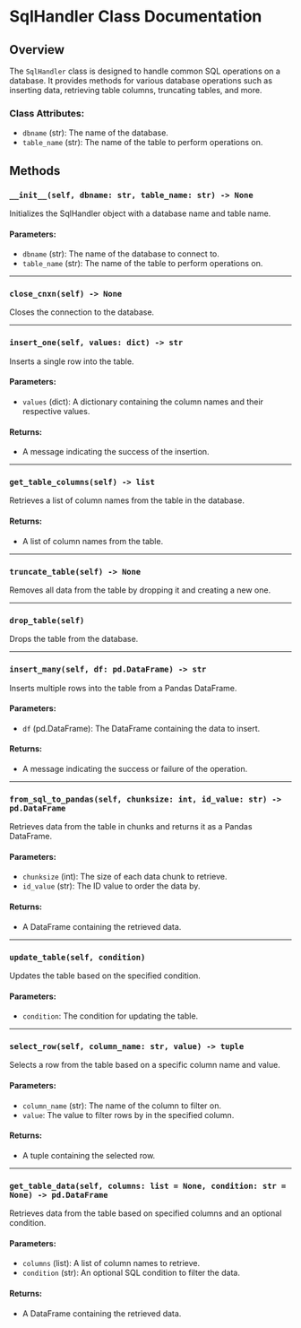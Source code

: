 
# SqlHandler Class Documentation

## Overview
The `SqlHandler` class is designed to handle common SQL operations on a database. It provides methods for various database operations such as inserting data, retrieving table columns, truncating tables, and more.

### Class Attributes:
- `dbname` (str): The name of the database.
- `table_name` (str): The name of the table to perform operations on.

## Methods

### `__init__(self, dbname: str, table_name: str) -> None`
Initializes the SqlHandler object with a database name and table name.

#### Parameters:
- `dbname` (str): The name of the database to connect to.
- `table_name` (str): The name of the table to perform operations on.

---

### `close_cnxn(self) -> None`
Closes the connection to the database.

---

### `insert_one(self, values: dict) -> str`
Inserts a single row into the table.

#### Parameters:
- `values` (dict): A dictionary containing the column names and their respective values.

#### Returns:
- A message indicating the success of the insertion.

---

### `get_table_columns(self) -> list`
Retrieves a list of column names from the table in the database.

#### Returns:
- A list of column names from the table.

---

### `truncate_table(self) -> None`
Removes all data from the table by dropping it and creating a new one.

---

### `drop_table(self)`
Drops the table from the database.

---

### `insert_many(self, df: pd.DataFrame) -> str`
Inserts multiple rows into the table from a Pandas DataFrame.

#### Parameters:
- `df` (pd.DataFrame): The DataFrame containing the data to insert.

#### Returns:
- A message indicating the success or failure of the operation.

---

### `from_sql_to_pandas(self, chunksize: int, id_value: str) -> pd.DataFrame`
Retrieves data from the table in chunks and returns it as a Pandas DataFrame.

#### Parameters:
- `chunksize` (int): The size of each data chunk to retrieve.
- `id_value` (str): The ID value to order the data by.

#### Returns:
- A DataFrame containing the retrieved data.

---

### `update_table(self, condition)`
Updates the table based on the specified condition.

#### Parameters:
- `condition`: The condition for updating the table.

---

### `select_row(self, column_name: str, value) -> tuple`
Selects a row from the table based on a specific column name and value.

#### Parameters:
- `column_name` (str): The name of the column to filter on.
- `value`: The value to filter rows by in the specified column.

#### Returns:
- A tuple containing the selected row.

---

### `get_table_data(self, columns: list = None, condition: str = None) -> pd.DataFrame`
Retrieves data from the table based on specified columns and an optional condition.

#### Parameters:
- `columns` (list): A list of column names to retrieve.
- `condition` (str): An optional SQL condition to filter the data.

#### Returns:
- A DataFrame containing the retrieved data.
